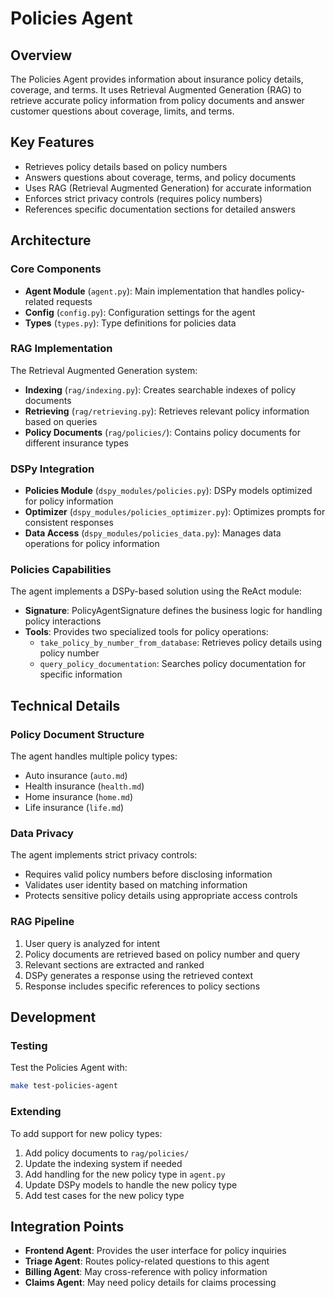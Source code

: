 # Policies Agent

## Overview

The Policies Agent provides information about insurance policy details, coverage, and terms. It uses Retrieval Augmented Generation (RAG) to retrieve accurate policy information from policy documents and answer customer questions about coverage, limits, and terms.

## Key Features

- Retrieves policy details based on policy numbers
- Answers questions about coverage, terms, and policy documents
- Uses RAG (Retrieval Augmented Generation) for accurate information
- Enforces strict privacy controls (requires policy numbers)
- References specific documentation sections for detailed answers

## Architecture

### Core Components

- **Agent Module** (`agent.py`): Main implementation that handles policy-related requests
- **Config** (`config.py`): Configuration settings for the agent
- **Types** (`types.py`): Type definitions for policies data

### RAG Implementation

The Retrieval Augmented Generation system:
- **Indexing** (`rag/indexing.py`): Creates searchable indexes of policy documents
- **Retrieving** (`rag/retrieving.py`): Retrieves relevant policy information based on queries
- **Policy Documents** (`rag/policies/`): Contains policy documents for different insurance types

### DSPy Integration

- **Policies Module** (`dspy_modules/policies.py`): DSPy models optimized for policy information
- **Optimizer** (`dspy_modules/policies_optimizer.py`): Optimizes prompts for consistent responses
- **Data Access** (`dspy_modules/policies_data.py`): Manages data operations for policy information

### Policies Capabilities

The agent implements a DSPy-based solution using the ReAct module:

- **Signature**: PolicyAgentSignature defines the business logic for handling policy interactions
- **Tools**: Provides two specialized tools for policy operations:
  - `take_policy_by_number_from_database`: Retrieves policy details using policy number
  - `query_policy_documentation`: Searches policy documentation for specific information

## Technical Details

### Policy Document Structure

The agent handles multiple policy types:
- Auto insurance (`auto.md`)
- Health insurance (`health.md`)
- Home insurance (`home.md`)
- Life insurance (`life.md`)

### Data Privacy

The agent implements strict privacy controls:
- Requires valid policy numbers before disclosing information
- Validates user identity based on matching information
- Protects sensitive policy details using appropriate access controls

### RAG Pipeline

1. User query is analyzed for intent
2. Policy documents are retrieved based on policy number and query
3. Relevant sections are extracted and ranked
4. DSPy generates a response using the retrieved context
5. Response includes specific references to policy sections

## Development

### Testing

Test the Policies Agent with:
```bash
make test-policies-agent
```

### Extending

To add support for new policy types:
1. Add policy documents to `rag/policies/`
2. Update the indexing system if needed
3. Add handling for the new policy type in `agent.py`
4. Update DSPy models to handle the new policy type
5. Add test cases for the new policy type

## Integration Points

- **Frontend Agent**: Provides the user interface for policy inquiries
- **Triage Agent**: Routes policy-related questions to this agent
- **Billing Agent**: May cross-reference with policy information
- **Claims Agent**: May need policy details for claims processing
